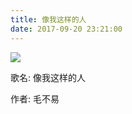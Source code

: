 ```yaml
---
title: 像我这样的人
date: 2017-09-20 23:21:00
---
```


<script type="text/javascript" src="../../scripts/loadMusicCss.js" defer="defer"></script>
<div class="container">
    <div class="music">
        <img src="https://fs.andylistudio.com/blog/music/mao_bu_yi.jpg" />
        <div class="des">
            <p>歌名:&nbsp;像我这样的人</p>
            <p>作者:&nbsp;毛不易</p>
        </div>
    </div>
</div>

